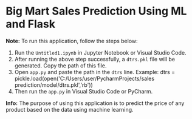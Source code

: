 # Big Mart Sales Prediction Using ML and Flask

**Note:** To run this application, follow the steps below:

1. Run the `Untitled1.ipynb` in Jupyter Notebook or Visual Studio Code.
2. After running the above step successfully, a `dtrs.pkl` file will be generated. Copy the path of this file.
3. Open `app.py` and paste the path in the `dtrs` line. Example: 
dtrs = pickle.load(open('C:/Users/user/PycharmProjects/sales prediction/model/dtrs.pkl','rb'))
4. Then run the `app.py` in Visual Studio Code or PyCharm.

**Info:** The purpose of using this application is to predict the price of any product based on the data using machine learning.
